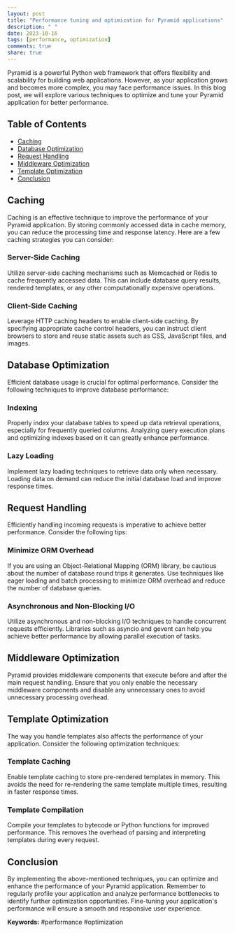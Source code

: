 ```yaml
---
layout: post
title: "Performance tuning and optimization for Pyramid applications"
description: " "
date: 2023-10-16
tags: [performance, optimization]
comments: true
share: true
---
```


Pyramid is a powerful Python web framework that offers flexibility and scalability for building web applications. However, as your application grows and becomes more complex, you may face performance issues. In this blog post, we will explore various techniques to optimize and tune your Pyramid application for better performance. 

## Table of Contents
- [Caching](#caching)
- [Database Optimization](#database-optimization)
- [Request Handling](#request-handling)
- [Middleware Optimization](#middleware-optimization)
- [Template Optimization](#template-optimization)
- [Conclusion](#conclusion)

## Caching
Caching is an effective technique to improve the performance of your Pyramid application. By storing commonly accessed data in cache memory, you can reduce the processing time and response latency. Here are a few caching strategies you can consider:

### Server-Side Caching 
Utilize server-side caching mechanisms such as Memcached or Redis to cache frequently accessed data. This can include database query results, rendered templates, or any other computationally expensive operations. 

### Client-Side Caching
Leverage HTTP caching headers to enable client-side caching. By specifying appropriate cache control headers, you can instruct client browsers to store and reuse static assets such as CSS, JavaScript files, and images.

## Database Optimization
Efficient database usage is crucial for optimal performance. Consider the following techniques to improve database performance:

### Indexing
Properly index your database tables to speed up data retrieval operations, especially for frequently queried columns. Analyzing query execution plans and optimizing indexes based on it can greatly enhance performance.

### Lazy Loading
Implement lazy loading techniques to retrieve data only when necessary. Loading data on demand can reduce the initial database load and improve response times.

## Request Handling
Efficiently handling incoming requests is imperative to achieve better performance. Consider the following tips:

### Minimize ORM Overhead
If you are using an Object-Relational Mapping (ORM) library, be cautious about the number of database round trips it generates. Use techniques like eager loading and batch processing to minimize ORM overhead and reduce the number of database queries.

### Asynchronous and Non-Blocking I/O
Utilize asynchronous and non-blocking I/O techniques to handle concurrent requests efficiently. Libraries such as asyncio and gevent can help you achieve better performance by allowing parallel execution of tasks.

## Middleware Optimization
Pyramid provides middleware components that execute before and after the main request handling. Ensure that you only enable the necessary middleware components and disable any unnecessary ones to avoid unnecessary processing overhead.

## Template Optimization
The way you handle templates also affects the performance of your application. Consider the following optimization techniques:

### Template Caching
Enable template caching to store pre-rendered templates in memory. This avoids the need for re-rendering the same template multiple times, resulting in faster response times.

### Template Compilation
Compile your templates to bytecode or Python functions for improved performance. This removes the overhead of parsing and interpreting templates during every request.

## Conclusion
By implementing the above-mentioned techniques, you can optimize and enhance the performance of your Pyramid application. Remember to regularly profile your application and analyze performance bottlenecks to identify further optimization opportunities. Fine-tuning your application's performance will ensure a smooth and responsive user experience.

**Keywords:** #performance #optimization